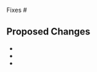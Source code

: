 <!--
Thanks for contributing to a Kryonite Labs project. Please review the following notes before
submitting a pull request.

Dependency Upgrades

Please do not open a pull request for a dependency upgrade. We have Dependabot for such upgrades
that we prefer to use. However, if the upgrade is more involved (such as requiring
changes for removed or deprecated API) your pull request is welcome.

Describing Your Changes

If, having reviewed the notes above, you're ready to submit your pull request, please
provide a description of the proposed changes. If they fix a bug, please
describe the broken behaviour and how the changes fix it. If they make an enhancement,
please describe the new functionality and why you believe it's useful. If your pull
request relates to any existing issues, please reference them by using the issue number
prefixed with #.

This template is inspired by spring-boot
-->

Fixes #

## Proposed Changes

- 
-
-
